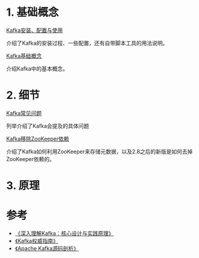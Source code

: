 # 1. 基础概念

[Kafka安装、配置与使用](Kafka安装、配置与使用.md)

介绍了Kafka的安装过程、一些配置，还有自带脚本工具的用法说明。

[Kafka基础概念](Kafka基础概念.md)

介绍Kafka中的基本概念。



# 2. 细节

[Kafka常见问题](Kafka常见问题.md)

列举介绍了Kafka会提及的具体问题

[Kafka移除ZooKeeper依赖](Kafka移除ZooKeeper依赖.md)

介绍了Kafka如何利用ZooKeeper来存储元数据，以及2.8之后的新版是如何去掉ZooKeeper依赖的。



# 3. 原理



# 参考

- [《深入理解Kafka：核心设计与实践原理》](https://book.douban.com/subject/30437872/)
- [《Kafka权威指南》](https://book.douban.com/subject/27665114/)
- [《Apache Kafka源码剖析》](https://book.douban.com/subject/27038473/)


